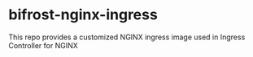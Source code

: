 # bifrost-nginx-ingress
This repo provides a customized NGINX ingress image used in Ingress Controller for NGINX
